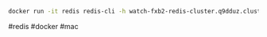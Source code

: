 ```bash
docker run -it redis redis-cli -h watch-fxb2-redis-cluster.q9dduz.clustercfg.use1.cache.amazonaws.com
```
#redis #docker #mac